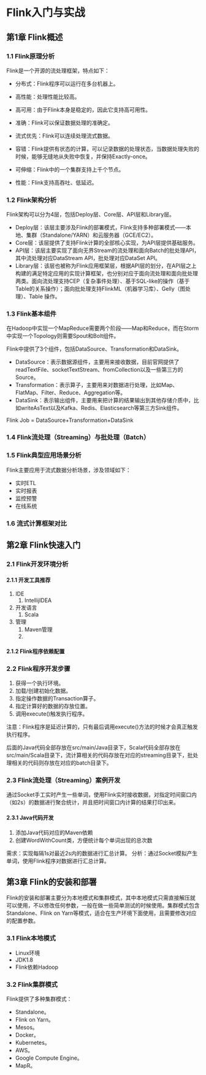 # Flink入门与实战 #

## 第1章 Flink概述 ##

### 1.1 Flink原理分析 ###

Flink是一个开源的流处理框架，特点如下：

* 分布式：Flink程序可以运行在多台机器上。
* 高性能：处理性能比较高。
* 高可用：由于Flink本身是稳定的，因此它支持高可用性。
* 准确：Flink可以保证数据处理的准确定。

 * 流式优先：Flink可以连续处理流式数据。
 * 容错：Flink提供有状态的计算，可以记录数据的处理状态，当数据处理失败的时候，能够无缝地从失败中恢复，并保持Exactly-once。
 * 可伸缩：Flink中的一个集群支持上千个节点。
 * 性能：Flink支持高吞吐、低延迟。

### 1.2 Flink架构分析 ###

Flink架构可以分为4层，包括Deploy层、Core层、API层和Library层。

* Deploy层：该层主要涉及Flink的部署模式，Flink支持多种部署模式——本地、集群（Standalone/YARN）和云服务器（GCE/EC2）。
* Core层：该层提供了支持Flink计算的全部核心实现，为API层提供基础服务。
* API层：该层主要实现了面向无界Stream的流处理和面向Batch的批处理API，其中流处理对应DataStream API，批处理对应DataSet API。
* Library层：该层也被称为Flink应用框架层，根据API层的划分，在API层之上构建的满足特定应用的实现计算框架，也分别对应于面向流处理和面向批处理两类。面向流处理支持CEP（复杂事件处理）、基于SQL-like的操作（基于Table的关系操作）；面向批处理支持FlinkML（机器学习库）、Gelly（图处理）、Table 操作。

### 1.3 Flink基本组件 ###

在Hadoop中实现一个MapReduce需要两个阶段——Map和Reduce，而在Storm中实现一个Topology则需要Spout和Bolt组件。

Flink中提供了3个组件，包括DataSource、Transformation和DataSink。

* DataSource：表示数据源组件，主要用来接收数据，目前官网提供了readTextFile、socketTextStream、fromCollection以及一些第三方的Source。
* Transformation：表示算子，主要用来对数据进行处理，比如Map、FlatMap、Filter、Reduce、Aggregation等。
* DataSink：表示输出组件，主要用来把计算的结果输出到其他存储介质中，比如writeAsText以及Kafka、Redis、Elasticsearch等第三方Sink组件。

Flink Job = DataSource+Transformation+DataSink

### 1.4 Flink流处理（Streaming）与批处理（Batch） ###

### 1.5 Flink典型应用场景分析 ###

Flink主要应用于流式数据分析场景，涉及领域如下：

* 实时ETL
* 实时报表
* 监控预警
* 在线系统

### 1.6 流式计算框架对比 ###



## 第2章 Flink快速入门 ##

### 2.1 Flink开发环境分析 ###

#### 2.1.1 开发工具推荐 ####

1. IDE
	1. IntellijIDEA
2. 开发语言
	1. Scala
3. 管理
	1. Maven管理
	2. 
#### 2.1.2 Flink程序依赖配置 ####

### 2.2 Flink程序开发步骤 ###

1. 获得一个执行环境。
2. 加载/创建初始化数据。
3. 指定操作数据的Transaction算子。
4. 指定计算好的数据的存放位置。
5. 调用execute()触发执行程序。

注意：Flink程序是延迟计算的，只有最后调用execute()方法的时候才会真正触发执行程序。

后面的Java代码全部存放在src/main/Java目录下，Scala代码全部存放在src/main/Scala目录下，流计算相关的代码存放在对应的streaming目录下，批处理相关的代码则存放在对应的batch目录下。
 
### 2.3 Flink流处理（Streaming）案例开发 ###

通过Socket手工实时产生一些单词，使用Flink实时接收数据，对指定时间窗口内（如2s）的数据进行聚合统计，并且把时间窗口内计算的结果打印出来。

#### 2.3.1 Java代码开发 ####

1. 添加Java代码对应的Maven依赖
2. 创建WordWithCount类，方便统计每个单词出现的总次数

需求：实现每隔1s对最近2s内的数据进行汇总计算。
分析：通过Socket模拟产生单词，使用Flink程序对数据进行汇总计算。

## 第3章 Flink的安装和部署 ##

Flink的安装和部署主要分为本地模式和集群模式，其中本地模式只需直接解压就可以使用，不以修改任何参数，一般在做一些简单测试的时候使用。集群模式包含Standalone、Flink on Yarn等模式，适合在生产环境下面使用，且需要修改对应的配置参数。

### 3.1 Flink本地模式 ###

* Linux环境
* JDK1.8
* Flink依赖Hadoop

### 3.2 Flink集群模式 ###

Flink提供了多种集群模式：

* Standalone。
* Flink on Yarn。
* Mesos。
* Docker。
* Kubernetes。
* AWS。
* Google Compute Engine。
* MapR。
